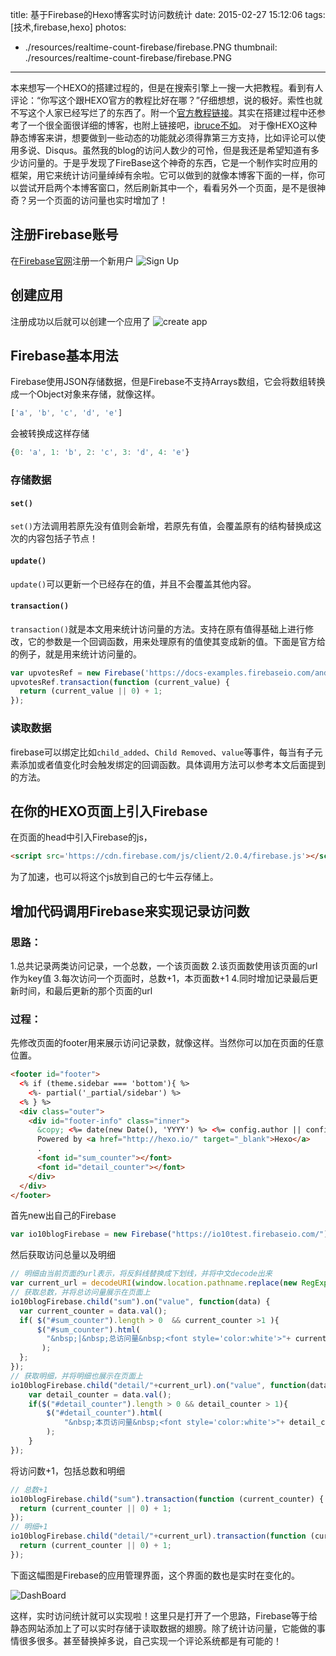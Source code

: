 title: 基于Firebase的Hexo博客实时访问数统计
date: 2015-02-27 15:12:06
tags: [技术,firebase,hexo]
photos:
- ./resources/realtime-count-firebase/firebase.PNG
thumbnail: ./resources/realtime-count-firebase/firebase.PNG
---

本来想写一个HEXO的搭建过程的，但是在搜索引擎上一搜一大把教程。看到有人评论：“你写这个跟HEXO官方的教程比好在哪？”仔细想想，说的极好。索性也就不写这个人家已经写烂了的东西了。附一个[官方教程链接](http://hexo.io/docs/)。其实在搭建过程中还参考了一个很全面很详细的博客，也附上链接吧，[ibruce不如](http://ibruce.info/2013/11/22/hexo-your-blog/)。
对于像HEXO这种静态博客来讲，想要做到一些动态的功能就必须得靠第三方支持，比如评论可以使用多说、Disqus。虽然我的blog的访问人数少的可怜，但是我还是希望知道有多少访问量的。于是乎发现了FireBase这个神奇的东西，它是一个制作实时应用的框架，用它来统计访问量绰绰有余啦。它可以做到的就像本博客下面的一样，你可以尝试开启两个本博客窗口，然后刷新其中一个，看看另外一个页面，是不是很神奇？另一个页面的访问量也实时增加了！

<!--more-->

## 注册Firebase账号
在[Firebase官网](http://www.firebase.com)注册一个新用户
![Sign Up](./resources/realtime-count-firebase/signup.PNG)

## 创建应用
注册成功以后就可以创建一个应用了
![create app](./resources/realtime-count-firebase/createApp.PNG)

## Firebase基本用法
Firebase使用JSON存储数据，但是Firebase不支持Arrays数组，它会将数组转换成一个Object对象来存储，就像这样。
```javascript
['a', 'b', 'c', 'd', 'e']
```
会被转换成这样存储
```javascript
{0: 'a', 1: 'b', 2: 'c', 3: 'd', 4: 'e'}
```
### 存储数据
#### `set()`
`set()`方法调用若原先没有值则会新增，若原先有值，会覆盖原有的结构替换成这次的内容包括子节点！
#### `update()`
`update()`可以更新一个已经存在的值，并且不会覆盖其他内容。
#### `transaction()`
`transaction()`就是本文用来统计访问量的方法。支持在原有值得基础上进行修改，它的参数是一个回调函数，用来处理原有的值使其变成新的值。下面是官方给的例子，就是用来统计访问量的。
```javascript
var upvotesRef = new Firebase('https://docs-examples.firebaseio.com/android/saving-data/fireblog/posts/-JRHTHaIs-jNPLXOQivY/upvotes');
upvotesRef.transaction(function (current_value) {
  return (current_value || 0) + 1;
});
```
### 读取数据
firebase可以绑定比如`child_added`、`Child Removed`、`value`等事件，每当有子元素添加或者值变化时会触发绑定的回调函数。具体调用方法可以参考本文后面提到的方法。

## 在你的HEXO页面上引入Firebase
在页面的head中引入Firebase的js，
```html
<script src='https://cdn.firebase.com/js/client/2.0.4/firebase.js'></script>
```
为了加速，也可以将这个js放到自己的七牛云存储上。

## 增加代码调用Firebase来实现记录访问数
### 思路：
1.总共记录两类访问记录，一个总数，一个该页面数
2.该页面数使用该页面的url作为key值
3.每次访问一个页面时，总数+1，本页面数+1
4.同时增加记录最后更新时间，和最后更新的那个页面的url
### 过程：
先修改页面的footer用来展示访问记录数，就像这样。当然你可以加在页面的任意位置。
```html
<footer id="footer">
  <% if (theme.sidebar === 'bottom'){ %>
    <%- partial('_partial/sidebar') %>
  <% } %>
  <div class="outer">
    <div id="footer-info" class="inner">
      &copy; <%= date(new Date(), 'YYYY') %> <%= config.author || config.title %><br>
      Powered by <a href="http://hexo.io/" target="_blank">Hexo</a>
      .
      <font id="sum_counter"></font>
      <font id="detail_counter"></font>
    </div>
  </div>
</footer>
```

首先new出自己的Firebase
```javascript
var io10blogFirebase = new Firebase("https://io10test.firebaseio.com/");
```
然后获取访问总量以及明细
```javascript
// 明细由当前页面的url表示，将反斜线替换成下划线，并将中文decode出来
var current_url = decodeURI(window.location.pathname.replace(new RegExp('\\/|\\.', 'g'),"_"));
// 获取总数，并将总访问量展示在页面上
io10blogFirebase.child("sum").on("value", function(data) {
  var current_counter = data.val();
  if( $("#sum_counter").length > 0  && current_counter >1 ){
      $("#sum_counter").html(
   	   	"&nbsp;|&nbsp;总访问量&nbsp;<font style='color:white'>"+ current_counter +"</font>&nbsp;次"
       );
  };
});
// 获取明细，并将明细也展示在页面上
io10blogFirebase.child("detail/"+current_url).on("value", function(data){
	var detail_counter = data.val();
	if($("#detail_counter").length > 0 && detail_counter > 1){
		$("#detail_counter").html(
			"&nbsp;本页访问量&nbsp;<font style='color:white'>"+ detail_counter +"</font>&nbsp;次"
		);
	}
});
```
将访问数+1，包括总数和明细
```javascript
// 总数+1
io10blogFirebase.child("sum").transaction(function (current_counter) {
  return (current_counter || 0) + 1;
});
// 明细+1
io10blogFirebase.child("detail/"+current_url).transaction(function (current_counter) {
  return (current_counter || 0) + 1;
});
```
下面这幅图是Firebase的应用管理界面，这个界面的数也是实时在变化的。

![DashBoard](./resources/realtime-count-firebase/FirebaseDash.PNG)

这样，实时访问统计就可以实现啦！这里只是打开了一个思路，Firebase等于给静态网站添加上了可以实时存储于读取数据的翅膀。除了统计访问量，它能做的事情很多很多。甚至替换掉多说，自己实现一个评论系统都是有可能的！
<!-- indicate-the-source -->
